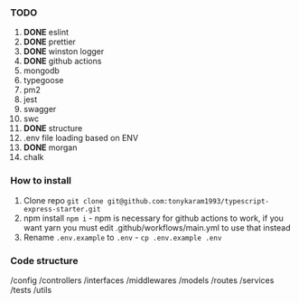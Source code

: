 ### TODO

1. **DONE** eslint
2. **DONE** prettier
3. **DONE** winston logger
4. **DONE** github actions
5. mongodb
6. typegoose
7. pm2
8. jest
9. swagger
10. swc
11. **DONE** structure
12. .env file loading based on ENV
13. **DONE** morgan
14. chalk

### How to install

1. Clone repo `git clone git@github.com:tonykaram1993/typescript-express-starter.git`
2. npm install `npm i` - npm is necessary for github actions to work, if you want yarn you must edit .github/workflows/main.yml to use that instead
3. Rename `.env.example` to `.env` - `cp .env.example .env`

### Code structure

/config
/controllers
/interfaces
/middlewares
/models
/routes
/services
/tests
/utils
